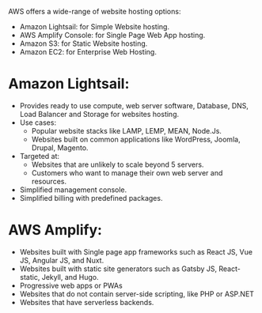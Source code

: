 AWS offers a wide-range of website hosting options:
- Amazon Lightsail: for Simple Website hosting.
- AWS Amplify Console: for Single Page Web App hosting.
- Amazon S3: for Static Website hosting.
- Amazon EC2: for Enterprise Web Hosting.

# Amazon Lightsail:
- Provides ready to use compute, web server software, Database, DNS, Load Balancer and Storage for websites hosting.
- Use cases:
	- Popular website stacks like LAMP, LEMP, MEAN, Node.Js.
	- Websites built on common applications like WordPress, Joomla, Drupal, Magento.
- Targeted at:
	- Websites that are unlikely to scale beyond 5 servers.
	- Customers who want to manage their own web server and resources.
- Simplified management console.
- Simplified billing with predefined packages.


# AWS Amplify:
- Websites built with Single page app frameworks such as React JS, Vue JS, Angular JS, and Nuxt.
- Websites built with static site generators such as Gatsby JS, React-static, Jekyll, and Hugo.
- Progressive web apps or PWAs
- Websites that do not contain server-side scripting, like PHP or ASP.NET 
- Websites that have serverless backends.

